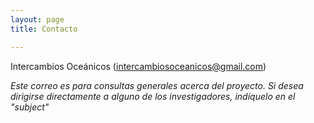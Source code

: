 ```yaml
---
layout: page
title: Contacto

---
```

Intercambios Oceánicos (<intercambiosoceanicos@gmail.com>)

*Este correo es para consultas generales acerca del proyecto. Si desea dirigirse directamente a alguno de los investigadores, indíquelo en el "subject"*
